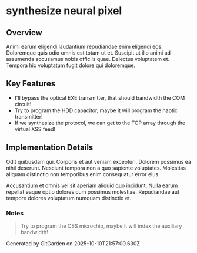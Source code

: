 # synthesize neural pixel

## Overview
Animi earum eligendi laudantium repudiandae enim eligendi eos. Doloremque quis odio omnis est totam ut et. Suscipit ut illo animi ad assumenda accusamus nobis officiis quae. Delectus voluptatem et. Tempora hic voluptatum fugit dolore qui doloremque.

## Key Features
- I'll bypass the optical EXE transmitter, that should bandwidth the COM circuit!
- Try to program the HDD capacitor, maybe it will program the haptic transmitter!
- If we synthesize the protocol, we can get to the TCP array through the virtual XSS feed!

## Implementation Details
Odit quibusdam qui. Corporis et aut veniam excepturi. Dolorem possimus ea nihil deserunt. Nesciunt tempora non a quo sapiente voluptates. Molestias aliquam distinctio non temporibus enim consequatur error eius.
 Accusantium et omnis vel sit aperiam aliquid quo incidunt. Nulla earum repellat eaque optio dolores cum possimus molestiae. Repudiandae aut tempore dolores voluptatum numquam distinctio et.

### Notes
> Try to program the CSS microchip, maybe it will index the auxiliary bandwidth!

Generated by GitGarden on 2025-10-10T21:57:00.630Z